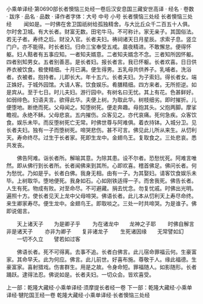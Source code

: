 小乘单译经·第0690部长者懊恼三处经一卷后汉安息国三藏安世高译
· 经名 · 卷数 · 跋序
· 品名 · 品数 · 译作者字体：大号 中号 小号
长者懊恼三处经
长者懊恼三处经
　　闻如是。一时佛在舍卫国祇树给孤独精舍。与大比丘众千二百五十人俱。尔时舍卫城。有大长者。财富无数。田宅牛马。不可称计。家无亲子。其国俗法。若无子者。寿终之后。财没入官。长者夫妇。祷祠诸天日月星辰。求索子息。竖立门户。亦不能得。时长者妇。归命三宝奉受五戒。晨夜精进。不敢懈怠。便得怀躯。妇人黠者有五事应知。一者知夫婿意。二者知夫婿念不念。三者知所因怀躯。四者别知男女。五者别善恶。是长者妇。报长者言。我已怀躯。长者欢喜。日日供养衣被饮食。极使精细。十月已满。便生得男。五乳母共供养子。乳哺者。洗浴者。衣被者。抱持者。儿即长大。年十五六。长者夫妇。为子索妇。得长者女。端正姝好。于城外园馆。大请人客。饮食娱乐。肴膳精细。四方来者。无所拒逆。如是宾从。至于七日。时儿夫妇。游行园中。有树名曰无忧。其上有花。色甚鲜好。如弱绯色。妇语夫言。欲得此华。夫便上树。为取此华。树枝细劣。即时摧折。儿便堕地。断绝而死。父母闻之。知堕树死。便走奔趣。母抱其头。父抱两脚。摩挲瞻视。永绝不稣。父母悲哀。五内摧伤。众客见之。亦代哀痛。死何急疾。众客饮食。娱乐未毕。而反堕树死亡无常。时佛世尊与阿难俱。着衣持钵。入城分卫。见长者夫妇。独有一子而堕树死。啼哭悲伤。甚不可言。佛见此儿所从来生。从忉利天。寿命终尽。过生于长者家。死即生龙中。金翅鸟王。复取食之。三处悲哀。悉共发丧。

　　佛告阿难。诣长者所。解喻其意。为除其患。设不尔者。恐愁忧死。阿难言唯然。即从佛行到长者所。长者闻佛来到其所。心即欢喜。稽首佛足。佛问长者。何为愁忧。乃如是乎。长者白佛。我身无相。由有一子。为其娶妇。请客饮食娱乐未毕。上树取华。堕地便死。我身如石。心如刚铁适得一子。而舍我死。佛告长者。人生有死。物成有败。对至命尽。不可避藏。捐去忧念。勿复忧戚。时佛出光明。遍照十方。使长者见天上龙中父母啼哭。佛语长者。此儿本从忉利天上寿尽命终。来生卿家寿尽。便生龙中。金翅鸟王。即取啖之。三处一时共啼哭。为是谁子。佛即说偈言。

　　天上诸天子　　为是卿子乎
　　为在诸龙中　　龙神之子耶
　　时佛自解言　　非是诸天子
　　亦非为卿子　　复非诸龙子
　　生死诸因缘　　无常譬如幻
　　一切不久立　　譬若如过客

　　佛语长者。死不可得离。去事不追。长者白佛言。此儿宿命罪福云何。生豪富家。其命早夭。此为何应。佛言。此儿前世。好喜布施。尊敬于人。缘此福德。生豪富家。喜射猎戏。伤害群生。用是之故。令身命短。罪福随人。如影随形。长者踊跃。逮得法忍。佛说如是。长者夫妇。一切众会。皆欢喜受。

上一部：乾隆大藏经·小乘单译经·须摩提长者经一卷
下一部：乾隆大藏经·小乘单译经·犍陀国王经一卷
乾隆大藏经·小乘单译经·长者懊恼三处经